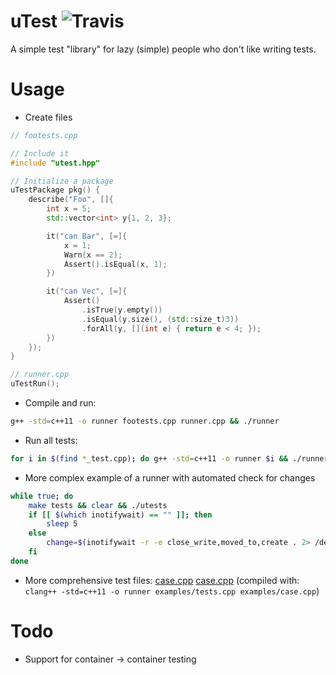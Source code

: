 uTest ![Travis](https://travis-ci.org/baabelfish/utest.svg)
=====

A simple test "library" for lazy (simple) people who don't like writing tests.


# Usage
- Create files

```cpp
// footests.cpp

// Include it
#include "utest.hpp"

// Initialize a package
uTestPackage pkg() {
    describe("Foo", []{
        int x = 5;
        std::vector<int> y{1, 2, 3};

        it("can Bar", [=]{
            x = 1;
            Warn(x == 2);
            Assert().isEqual(x, 1);
        })

        it("can Vec", [=]{
            Assert()
                .isTrue(y.empty())
                .isEqual(y.size(), (std::size_t)3))
                .forAll(y, [](int e) { return e < 4; });
        })
    });
}
```

```cpp
// runner.cpp
uTestRun();
```

- Compile and run:
```bash
g++ -std=c++11 -o runner footests.cpp runner.cpp && ./runner
```
- Run all tests:
```bash
for i in $(find *_test.cpp); do g++ -std=c++11 -o runner $i && ./runner; done
```

- More complex example of a runner with automated check for changes
```bash
while true; do
    make tests && clear && ./utests
    if [[ $(which inotifywait) == "" ]]; then
        sleep 5
    else
        change=$(inotifywait -r -e close_write,moved_to,create . 2> /dev/null)
    fi
done
```

- More comprehensive test files: [case.cpp](/examples/tests.cpp) [case.cpp](/examples/case.cpp) (compiled with: `clang++ -std=c++11 -o runner examples/tests.cpp examples/case.cpp`)

# Todo
- Support for container -> container testing
